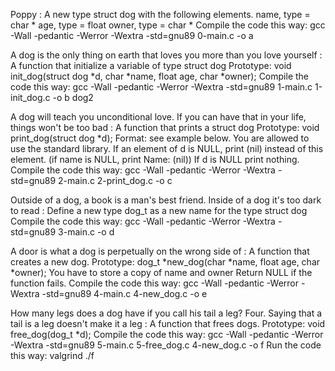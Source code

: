 Poppy : A new type struct dog with the following elements. name, type = char * age, type = float owner, type = char * Compile the code this way: gcc -Wall -pedantic -Werror -Wextra -std=gnu89 0-main.c -o a

A dog is the only thing on earth that loves you more than you love yourself : A function that initialize a variable of type struct dog Prototype: void init_dog(struct dog *d, char *name, float age, char *owner); Compile the code this way: gcc -Wall -pedantic -Werror -Wextra -std=gnu89 1-main.c 1-init_dog.c -o b dog2

A dog will teach you unconditional love. If you can have that in your life, things won't be too bad : A function that prints a struct dog Prototype: void print_dog(struct dog *d); Format: see example below. You are allowed to use the standard library. If an element of d is NULL, print (nil) instead of this element. (if name is NULL, print Name: (nil)) If d is NULL print nothing. Compile the code this way: gcc -Wall -pedantic -Werror -Wextra -std=gnu89 2-main.c 2-print_dog.c -o c

Outside of a dog, a book is a man's best friend. Inside of a dog it's too dark to read : Define a new type dog_t as a new name for the type struct dog Compile the code this way: gcc -Wall -pedantic -Werror -Wextra -std=gnu89 3-main.c -o d

A door is what a dog is perpetually on the wrong side of : A function that creates a new dog. Prototype: dog_t *new_dog(char *name, float age, char *owner); You have to store a copy of name and owner Return NULL if the function fails. Compile the code this way: gcc -Wall -pedantic -Werror -Wextra -std=gnu89 4-main.c 4-new_dog.c -o e

How many legs does a dog have if you call his tail a leg? Four. Saying that a tail is a leg doesn't make it a leg : A function that frees dogs. Prototype: void free_dog(dog_t *d); Compile the code this way: gcc -Wall -pedantic -Werror -Wextra -std=gnu89 5-main.c 5-free_dog.c 4-new_dog.c -o f Run the code this way: valgrind ./f
